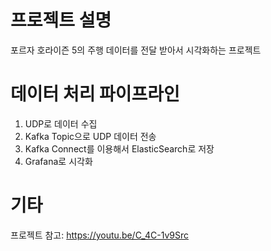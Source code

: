 # 프로젝트 설명
포르자 호라이즌 5의 주행 데이터를 전달 받아서 시각화하는 프로젝트

# 데이터 처리 파이프라인
1. UDP로 데이터 수집
2. Kafka Topic으로 UDP 데이터 전송
3. Kafka Connect를 이용해서 ElasticSearch로 저장
4. Grafana로 시각화

# 기타
프로젝트 참고: https://youtu.be/C_4C-1v9Src
